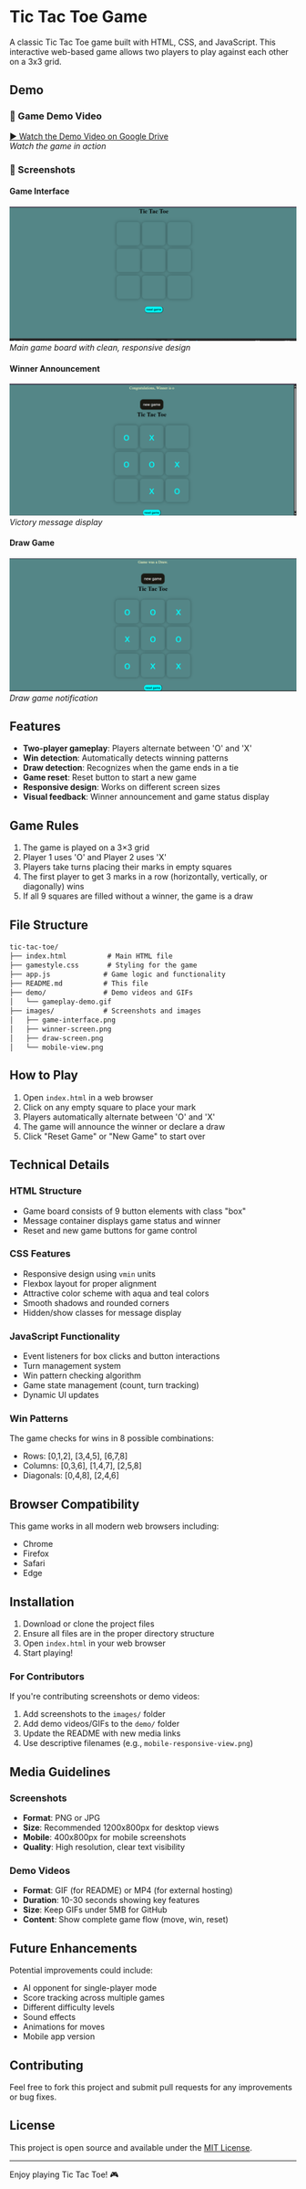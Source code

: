 # Tic Tac Toe Game

A classic Tic Tac Toe game built with HTML, CSS, and JavaScript. This interactive web-based game allows two players to play against each other on a 3x3 grid.

## Demo
### 🎥 Game Demo Video
[▶️ Watch the Demo Video on Google Drive](https://drive.google.com/file/d/152N6rJWCuYOTBz6Eanl5nLC5k_MNaO1g/view?usp=sharing)  
*Watch the game in action*

### 📸 Screenshots

#### Game Interface
![Game Interface](images/Game_Interface.png)
*Main game board with clean, responsive design*

#### Winner Announcement
![Winner Screen](images/winner.png)
*Victory message display*

#### Draw Game
![Draw Screen](images/gamedraw.png)
*Draw game notification*

## Features

- **Two-player gameplay**: Players alternate between 'O' and 'X'
- **Win detection**: Automatically detects winning patterns
- **Draw detection**: Recognizes when the game ends in a tie
- **Game reset**: Reset button to start a new game
- **Responsive design**: Works on different screen sizes
- **Visual feedback**: Winner announcement and game status display

## Game Rules

1. The game is played on a 3×3 grid
2. Player 1 uses 'O' and Player 2 uses 'X'
3. Players take turns placing their marks in empty squares
4. The first player to get 3 marks in a row (horizontally, vertically, or diagonally) wins
5. If all 9 squares are filled without a winner, the game is a draw

## File Structure

```
tic-tac-toe/
├── index.html          # Main HTML file
├── gamestyle.css       # Styling for the game
├── app.js             # Game logic and functionality
├── README.md          # This file
├── demo/              # Demo videos and GIFs
│   └── gameplay-demo.gif
├── images/            # Screenshots and images
│   ├── game-interface.png
│   ├── winner-screen.png
│   ├── draw-screen.png
│   └── mobile-view.png
```

## How to Play

1. Open `index.html` in a web browser
2. Click on any empty square to place your mark
3. Players automatically alternate between 'O' and 'X'
4. The game will announce the winner or declare a draw
5. Click "Reset Game" or "New Game" to start over

## Technical Details

### HTML Structure
- Game board consists of 9 button elements with class "box"
- Message container displays game status and winner
- Reset and new game buttons for game control

### CSS Features
- Responsive design using `vmin` units
- Flexbox layout for proper alignment
- Attractive color scheme with aqua and teal colors
- Smooth shadows and rounded corners
- Hidden/show classes for message display

### JavaScript Functionality
- Event listeners for box clicks and button interactions
- Turn management system
- Win pattern checking algorithm
- Game state management (count, turn tracking)
- Dynamic UI updates

### Win Patterns
The game checks for wins in 8 possible combinations:
- Rows: [0,1,2], [3,4,5], [6,7,8]
- Columns: [0,3,6], [1,4,7], [2,5,8]
- Diagonals: [0,4,8], [2,4,6]

## Browser Compatibility

This game works in all modern web browsers including:
- Chrome
- Firefox
- Safari
- Edge

## Installation

1. Download or clone the project files
2. Ensure all files are in the proper directory structure
3. Open `index.html` in your web browser
4. Start playing!

### For Contributors
If you're contributing screenshots or demo videos:
1. Add screenshots to the `images/` folder
2. Add demo videos/GIFs to the `demo/` folder
3. Update the README with new media links
4. Use descriptive filenames (e.g., `mobile-responsive-view.png`)

## Media Guidelines

### Screenshots
- **Format**: PNG or JPG
- **Size**: Recommended 1200x800px for desktop views
- **Mobile**: 400x800px for mobile screenshots
- **Quality**: High resolution, clear text visibility

### Demo Videos
- **Format**: GIF (for README) or MP4 (for external hosting)
- **Duration**: 10-30 seconds showing key features
- **Size**: Keep GIFs under 5MB for GitHub
- **Content**: Show complete game flow (move, win, reset)

## Future Enhancements

Potential improvements could include:
- AI opponent for single-player mode
- Score tracking across multiple games
- Different difficulty levels
- Sound effects
- Animations for moves
- Mobile app version

## Contributing

Feel free to fork this project and submit pull requests for any improvements or bug fixes.

## License

This project is open source and available under the [MIT License](LICENSE).

---

Enjoy playing Tic Tac Toe! 🎮
